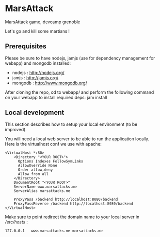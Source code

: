MarsAttack
==========

MarsAttack game, devcamp grenoble

Let's go and kill some martians !

## Prerequisites ##

Please be sure to have nodejs, jamjs (use for dependency management for webapp) and mongodb installed:
*   nodejs : http://nodejs.org/
*   jamjs : http://jamjs.org/
*   mongodb : http://www.mongodb.org/

After cloning the repo, cd to webapp/ and perform the following command on your webapp to install required deps:
	jam install

## Local development ##

This section describes how to setup your local environment (to be improved).

You will need a local web server to be able to run the application locally. Here is the virtualhost conf we use with apache:

```
<VirtualHost *:80>
    <Directory "<YOUR ROOT>">
      Options Indexes FollowSymLinks
      AllowOverride None
      Order allow,deny
      Allow from all
    </Directory>
    DocumentRoot "<YOUR ROOT>"
    ServerName www.marsattacks.me
    ServerAlias marsattacks.me

    ProxyPass /backend http://localhost:8080/backend
    ProxyPassReverse /backend http://localhost:8080/backend
</VirtualHost>
```

Make sure to point redirect the domain name to your local server in _/etc/hosts_ :

	127.0.0.1	www.marsattacks.me marsattacks.me
